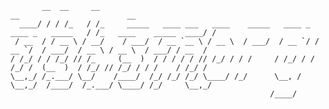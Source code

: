            __  __     __                                                                   __                        __
      ____/ / / /_   / /_     _____   ____ ___   ____    _____   ____ _  ____ _   _____   / /_   ____    _____  ____/ /
     / __  / / __ \ / __/    / ___/  / __ `__ \ / __ \  / ___/  / __ `/ / __ `/  / ___/  / __ \ / __ \  / ___/ / __  / 
    / /_/ / / /_/ // /_     (__  )  / / / / / // /_/ / / /     / /_/ / / /_/ /  (__  )  / /_/ // /_/ / / /    / /_/ /  
    \__,_/ /_.___/ \__/    /____/  /_/ /_/ /_/ \____/ /_/      \__, /  \__,_/  /____/  /_.___/ \____/ /_/     \__,_/   
                                                              /____/                                                   
